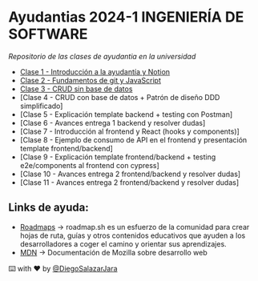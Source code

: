 # Ayudantias 2024-1 INGENIERÍA DE SOFTWARE

_Repositorio de las clases de ayudantia en la universidad_

- [Clase 1 - Introducción a la ayudantía y Notion](./Ayudantia-clase-1/)
- [Clase 2 - Fundamentos de git y JavaScript](./Ayudantia-clase-2/)
- [Clase 3 - CRUD sin base de datos](./Ayudantia-clase-3/)
- [Clase 4 - CRUD con base de datos + Patrón de diseño DDD simplificado]
- [Clase 5 - Explicación template backend + testing con Postman]
- [Clase 6 - Avances entrega 1 backend y resolver dudas]
- [Clase 7 - Introducción al frontend y React (hooks y components)]
- [Clase 8 - Ejemplo de consumo de API en el frontend y presentación template frontend/backend]
- [Clase 9 - Explicación template frontend/backend + testing e2e/components al frontend con cypress]
- [Clase 10 - Avances entrega 2 frontend/backend y resolver dudas]
- [Clase 11 - Avances entrega 2 frontend/backend y resolver dudas]

## Links de ayuda:

- [Roadmaps](https://roadmap.sh/) -> roadmap.sh es un esfuerzo de la comunidad para crear hojas de ruta, guías y otros contenidos educativos que ayuden a los desarrolladores a coger el camino y orientar sus aprendizajes.
- [MDN](https://developer.mozilla.org/es/) -> Documentación de Mozilla sobre desarrollo web

⌨️ with ❤️ by [@DiegoSalazarJara](https://github.com/DiegoSalazarJara)